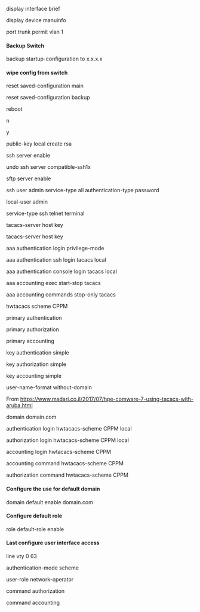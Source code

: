 display interface brief

display device manuinfo

port trunk permit vlan 1

#### Backup Switch

backup startup-configuration to x.x.x.x

#### wipe config from switch

reset saved-configuration main

reset saved-configuration backup

reboot

n

y

public-key local create rsa

ssh server enable

undo ssh server compatible-ssh1x

sftp server enable

ssh user admin service-type all authentication-type password

local-user admin

service-type ssh telnet terminal

tacacs-server host <ip of primary auth server> key <tacacspassword>

tacacs-server host <ip of secondary auth server> key <tacacspassword>

aaa authentication login privilege-mode

aaa authentication ssh login tacacs local

aaa authentication console login tacacs local

aaa accounting exec start-stop tacacs

aaa accounting commands stop-only tacacs

hwtacacs scheme CPPM

primary authentication <ip of primary auth server>

primary authorization <ip of primary auth server>

primary accounting <ip of primary auth server>

key authentication simple <tacacspassword>

key authorization simple <tacacspassword>

key accounting simple <tacacspassword>

user-name-format without-domain

From <https://www.madari.co.il/2017/07/hpe-comware-7-using-tacacs-with-aruba.html>

domain domain.com

authentication login hwtacacs-scheme CPPM local

authorization login hwtacacs-scheme CPPM local

accounting login hwtacacs-scheme CPPM

accounting command hwtacacs-scheme CPPM

authorization command hwtacacs-scheme CPPM

#### Configure the use for default domain

domain default enable domain.com

#### Configure default role

role default-role enable

#### Last configure user interface access

line vty 0 63

authentication-mode scheme

user-role network-operator

command authorization

command accounting
